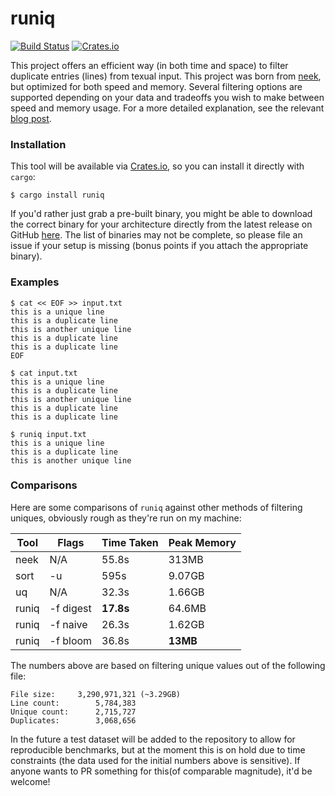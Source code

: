 # runiq
[![Build Status](https://img.shields.io/github/actions/workflow/status/whitfin/runiq/rust.yml?branch=main)](https://github.com/whitfin/runiq/actions) [![Crates.io](https://img.shields.io/crates/v/runiq.svg)](https://crates.io/crates/runiq)

This project offers an efficient way (in both time and space) to filter duplicate entries (lines) from texual input. This project was born from [neek](https://github.com/whitfin/neek), but optimized for both speed and memory. Several filtering options are supported depending on your data and tradeoffs you wish to make between speed and memory usage. For a more detailed explanation, see the relevant [blog post](https://whitfin.io/filtering-unique-logs-using-rust/).

### Installation

This tool will be available via [Crates.io](https://crates.io/crates/runiq), so you can install it directly with `cargo`:

```shell
$ cargo install runiq
```

If you'd rather just grab a pre-built binary, you might be able to download the correct binary for your architecture directly from the latest release on GitHub [here](https://github.com/whitfin/runiq/releases). The list of binaries may not be complete, so please file an issue if your setup is missing (bonus points if you attach the appropriate binary).

### Examples

```shell
$ cat << EOF >> input.txt
this is a unique line
this is a duplicate line
this is another unique line
this is a duplicate line
this is a duplicate line
EOF

$ cat input.txt
this is a unique line
this is a duplicate line
this is another unique line
this is a duplicate line
this is a duplicate line

$ runiq input.txt
this is a unique line
this is a duplicate line
this is another unique line
```

### Comparisons

Here are some comparisons of `runiq` against other methods of filtering uniques, obviously rough as they're run on my machine:

| Tool  | Flags     | Time Taken     | Peak Memory     |
|-------|-----------|----------------|-----------------|
| neek  | N/A       | 55.8s          | 313MB           |
| sort  | -u        | 595s           | 9.07GB          |
| uq    | N/A       | 32.3s          | 1.66GB          |
| runiq | -f digest | **17.8s**      | 64.6MB          |
| runiq | -f naive  | 26.3s          | 1.62GB          |
| runiq | -f bloom  | 36.8s          | **13MB**        |

The numbers above are based on filtering unique values out of the following file:

```
File size:     3,290,971,321 (~3.29GB)
Line count:        5,784,383
Unique count:      2,715,727
Duplicates:        3,068,656
```

In the future a test dataset will be added to the repository to allow for reproducible benchmarks, but at the moment this is on hold due to time constraints (the data used for the initial numbers above is sensitive). If anyone wants to PR something for this(of comparable magnitude), it'd be welcome!
